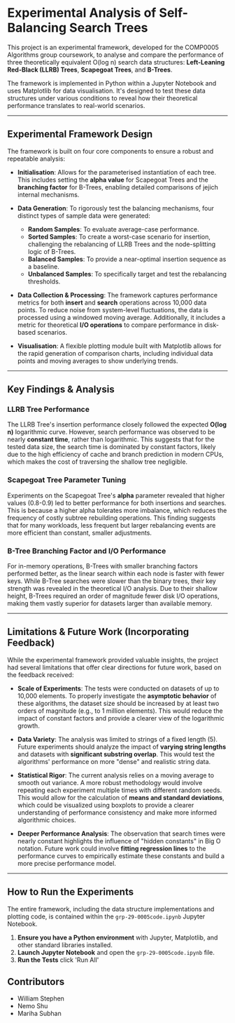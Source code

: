 # Experimental Analysis of Self-Balancing Search Trees

This project is an experimental framework, developed for the COMP0005 Algorithms group coursework, to analyse and compare the performance of three theoretically equivalent O(log n) search data structures: **Left-Leaning Red-Black (LLRB) Trees**, **Scapegoat Trees**, and **B-Trees**.

The framework is implemented in Python within a Jupyter Notebook and uses Matplotlib for data visualisation. It's designed to test these data structures under various conditions to reveal how their theoretical performance translates to real-world scenarios.

---

## Experimental Framework Design

The framework is built on four core components to ensure a robust and repeatable analysis:

* **Initialisation**: Allows for the parameterised instantiation of each tree. This includes setting the **alpha value** for Scapegoat Trees and the **branching factor** for B-Trees, enabling detailed comparisons of jejich internal mechanisms.

* **Data Generation**: To rigorously test the balancing mechanisms, four distinct types of sample data were generated:
    * **Random Samples**: To evaluate average-case performance.
    * **Sorted Samples**: To create a worst-case scenario for insertion, challenging the rebalancing of LLRB Trees and the node-splitting logic of B-Trees.
    * **Balanced Samples**: To provide a near-optimal insertion sequence as a baseline.
    * **Unbalanced Samples**: To specifically target and test the rebalancing thresholds.

* **Data Collection & Processing**: The framework captures performance metrics for both **insert** and **search** operations across 10,000 data points. To reduce noise from system-level fluctuations, the data is processed using a windowed moving average. Additionally, it includes a metric for theoretical **I/O operations** to compare performance in disk-based scenarios.

* **Visualisation**: A flexible plotting module built with Matplotlib allows for the rapid generation of comparison charts, including individual data points and moving averages to show underlying trends.

---

## Key Findings & Analysis

### LLRB Tree Performance

The LLRB Tree's insertion performance closely followed the expected **O(log n)** logarithmic curve. However, search performance was observed to be nearly **constant time**, rather than logarithmic. This suggests that for the tested data size, the search time is dominated by constant factors, likely due to the high efficiency of cache and branch prediction in modern CPUs, which makes the cost of traversing the shallow tree negligible.


### Scapegoat Tree Parameter Tuning

Experiments on the Scapegoat Tree's **alpha** parameter revealed that higher values (0.8-0.9) led to better performance for both insertions and searches. This is because a higher alpha tolerates more imbalance, which reduces the frequency of costly subtree rebuilding operations. This finding suggests that for many workloads, less frequent but larger rebalancing events are more efficient than constant, smaller adjustments.


### B-Tree Branching Factor and I/O Performance

For in-memory operations, B-Trees with smaller branching factors performed better, as the linear search within each node is faster with fewer keys. While B-Tree searches were slower than the binary trees, their key strength was revealed in the theoretical I/O analysis. Due to their shallow height, B-Trees required an order of magnitude fewer disk I/O operations, making them vastly superior for datasets larger than available memory.


---

## Limitations & Future Work (Incorporating Feedback)

While the experimental framework provided valuable insights, the project had several limitations that offer clear directions for future work, based on the feedback received:

* **Scale of Experiments**: The tests were conducted on datasets of up to 10,000 elements. To properly investigate the **asymptotic behavior** of these algorithms, the dataset size should be increased by at least two orders of magnitude (e.g., to 1 million elements). This would reduce the impact of constant factors and provide a clearer view of the logarithmic growth.

* **Data Variety**: The analysis was limited to strings of a fixed length (5). Future experiments should analyze the impact of **varying string lengths** and datasets with **significant substring overlap**. This would test the algorithms' performance on more "dense" and realistic string data.

* **Statistical Rigor**: The current analysis relies on a moving average to smooth out variance. A more robust methodology would involve repeating each experiment multiple times with different random seeds. This would allow for the calculation of **means and standard deviations**, which could be visualized using boxplots to provide a clearer understanding of performance consistency and make more informed algorithmic choices.

* **Deeper Performance Analysis**: The observation that search times were nearly constant highlights the influence of "hidden constants" in Big O notation. Future work could involve **fitting regression lines** to the performance curves to empirically estimate these constants and build a more precise performance model.

---

## How to Run the Experiments

The entire framework, including the data structure implementations and plotting code, is contained within the `grp-29-0005code.ipynb` Jupyter Notebook.

1.  **Ensure you have a Python environment** with Jupyter, Matplotlib, and other standard libraries installed.
2.  **Launch Jupyter Notebook** and open the `grp-29-0005code.ipynb` file.
3.  **Run the Tests** click 'Run All' 

## Contributors

* William Stephen
* Nemo Shu
* Mariha Subhan
